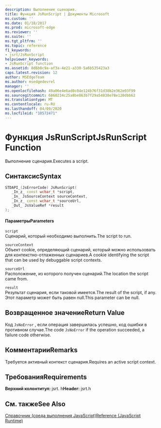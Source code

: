 ```yaml
---
description: Выполнение сценария.
title: Функция JsRunScript | Документы Microsoft
ms.custom: ''
ms.date: 01/18/2017
ms.prod: microsoft-edge
ms.reviewer: ''
ms.suite: ''
ms.tgt_pltfrm: ''
ms.topic: reference
f1_keywords:
- jsrt/JsRunScript
helpviewer_keywords:
- JsRunScript function
ms.assetid: 8d6b8c9a-af3a-4e21-a330-5a6b535423a3
caps.latest.revision: 12
author: MSEdgeTeam
ms.author: msedgedevrel
manager: ''
ms.openlocfilehash: 49a06e4e6ad0c04e124b76f31d38b2e362e03f99
ms.sourcegitcommit: 6860234c25a8be863b7f29a54838e78e120dbb62
ms.translationtype: MT
ms.contentlocale: ru-RU
ms.lasthandoff: 04/09/2020
ms.locfileid: "10572471"
---
```

# <span data-ttu-id="ac393-103">Функция JsRunScript</span><span class="sxs-lookup"><span data-stu-id="ac393-103">JsRunScript Function</span></span>
<span data-ttu-id="ac393-104">Выполнение сценария.</span><span class="sxs-lookup"><span data-stu-id="ac393-104">Executes a script.</span></span>  
  
## <span data-ttu-id="ac393-105">Синтаксис</span><span class="sxs-lookup"><span data-stu-id="ac393-105">Syntax</span></span>  
  
```cpp  
STDAPI_(JsErrorCode) JsRunScript(  
   _In_z_ const wchar_t *script,  
   _In_ JsSourceContext sourceContext,  
   _In_z_ const wchar_t *sourceUrl,  
   _Out_ JsValueRef *result  
);  
```  
  
#### <span data-ttu-id="ac393-106">Параметры</span><span class="sxs-lookup"><span data-stu-id="ac393-106">Parameters</span></span>  
 `script`  
 <span data-ttu-id="ac393-107">Сценарий, который необходимо выполнить.</span><span class="sxs-lookup"><span data-stu-id="ac393-107">The script to run.</span></span>  
  
 `sourceContext`  
 <span data-ttu-id="ac393-108">Объект cookie, определяющий сценарий, который можно использовать для контекстно-отлаженных сценариев.</span><span class="sxs-lookup"><span data-stu-id="ac393-108">A cookie identifying the script that can be used by debuggable script contexts.</span></span>  
  
 `sourceUrl`  
 <span data-ttu-id="ac393-109">Расположение, из которого получен сценарий.</span><span class="sxs-lookup"><span data-stu-id="ac393-109">The location the script came from.</span></span>  
  
 `result`  
 <span data-ttu-id="ac393-110">Результат сценария, если таковой имеется.</span><span class="sxs-lookup"><span data-stu-id="ac393-110">The result of the script, if any.</span></span> <span data-ttu-id="ac393-111">Этот параметр может быть равен null.</span><span class="sxs-lookup"><span data-stu-id="ac393-111">This parameter can be null.</span></span>  
  
## <span data-ttu-id="ac393-112">Возвращенное значение</span><span class="sxs-lookup"><span data-stu-id="ac393-112">Return Value</span></span>  
 <span data-ttu-id="ac393-113">Код `JsNoError` , если операция завершилась успешно, код ошибки в противном случае.</span><span class="sxs-lookup"><span data-stu-id="ac393-113">The code `JsNoError` if the operation succeeded, a failure code otherwise.</span></span>  
  
## <span data-ttu-id="ac393-114">Комментарии</span><span class="sxs-lookup"><span data-stu-id="ac393-114">Remarks</span></span>  
 <span data-ttu-id="ac393-115">Требуется активный контекст сценария.</span><span class="sxs-lookup"><span data-stu-id="ac393-115">Requires an active script context.</span></span>  
  
## <span data-ttu-id="ac393-116">Требования</span><span class="sxs-lookup"><span data-stu-id="ac393-116">Requirements</span></span>  
 <span data-ttu-id="ac393-117">**Верхний колонтитул:** jsrt. h</span><span class="sxs-lookup"><span data-stu-id="ac393-117">**Header:** jsrt.h</span></span>  
  
## <span data-ttu-id="ac393-118">См. также</span><span class="sxs-lookup"><span data-stu-id="ac393-118">See Also</span></span>  
 [<span data-ttu-id="ac393-119">Справочник (среда выполнения JavaScript)</span><span class="sxs-lookup"><span data-stu-id="ac393-119">Reference (JavaScript Runtime)</span></span>](../chakra-hosting/reference-javascript-runtime.md)